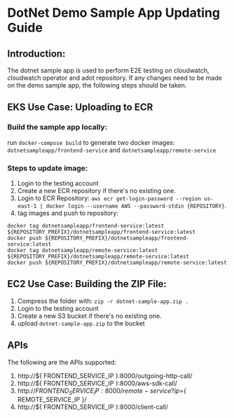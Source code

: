 # DotNet Demo Sample App Updating Guide

## Introduction:

The dotnet sample app is used to perform E2E testing on cloudwatch, cloudwatch operator and adot repository. If any changes need to be made on the demo sample app, the following steps should be taken.

## EKS Use Case: Uploading to ECR

### Build the sample app locally:
run `docker-compose build` to generate two docker images: `dotnetsampleapp/frontend-service` and `dotnetsampleapp/remote-service`

### Steps to update image:
1. Login to the testing account
2. Create a new ECR repository if there's no existing one.
3. Login to ECR Repository: `aws ecr get-login-password --region us-east-1 | docker login --username AWS --password-stdin {REPOSITORY}`.
4. tag images and push to repository:
```
docker tag dotnetsampleapp/frontend-service:latest ${REPOSITORY_PREFIX}/dotnetsampleapp/frontend-service:latest
docker push ${REPOSITORY_PREFIX}/dotnetsampleapp/frontend-service:latest
docker tag dotnetsampleapp/remote-service:latest ${REPOSITORY_PREFIX}/dotnetsampleapp/remote-service:latest
docker push ${REPOSITORY_PREFIX}/dotnetsampleapp/remote-service:latest
```


## EC2 Use Case: Building the ZIP File:
1. Compress the folder with: `zip -r dotnet-sample-app.zip .`
2. Login to the testing account
3. Create a new S3 bucket if there's no existing one.
4. upload `dotnet-sample-app.zip` to the bucket


## APIs
The following are the APIs supported:
1. http://${ FRONTEND_SERVICE_IP }:8000/outgoing-http-call/
2. http://${ FRONTEND_SERVICE_IP }:8000/aws-sdk-call/
3. http://${ FRONTEND_SERVICE_IP }:8000/remote-service?ip=${ REMOTE_SERVICE_IP }/
4. http://${ FRONTEND_SERVICE_IP }:8000/client-call/
